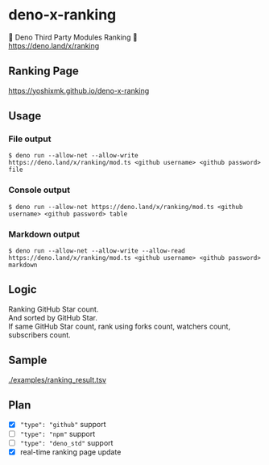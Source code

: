 # deno-x-ranking
🦕 Deno Third Party Modules Ranking 👑  
https://deno.land/x/ranking

## Ranking Page
https://yoshixmk.github.io/deno-x-ranking

## Usage
### File output
```Shell
$ deno run --allow-net --allow-write https://deno.land/x/ranking/mod.ts <github username> <github password> file
```

### Console output
```Shell
$ deno run --allow-net https://deno.land/x/ranking/mod.ts <github username> <github password> table
```

### Markdown output
```Shell
$ deno run --allow-net --allow-write --allow-read https://deno.land/x/ranking/mod.ts <github username> <github password> markdown
```

## Logic
Ranking GitHub Star count.  
And sorted by GitHub Star.  
If same GitHub Star count, rank using forks count, watchers count, subscribers count.

## Sample
[./examples/ranking_result.tsv](./examples/ranking_result.tsv)

## Plan
- [x] `"type": "github"` support  
- [ ] `"type": "npm"` support  
- [ ] `"type": "deno_std"` support  
- [x] real-time ranking page update
